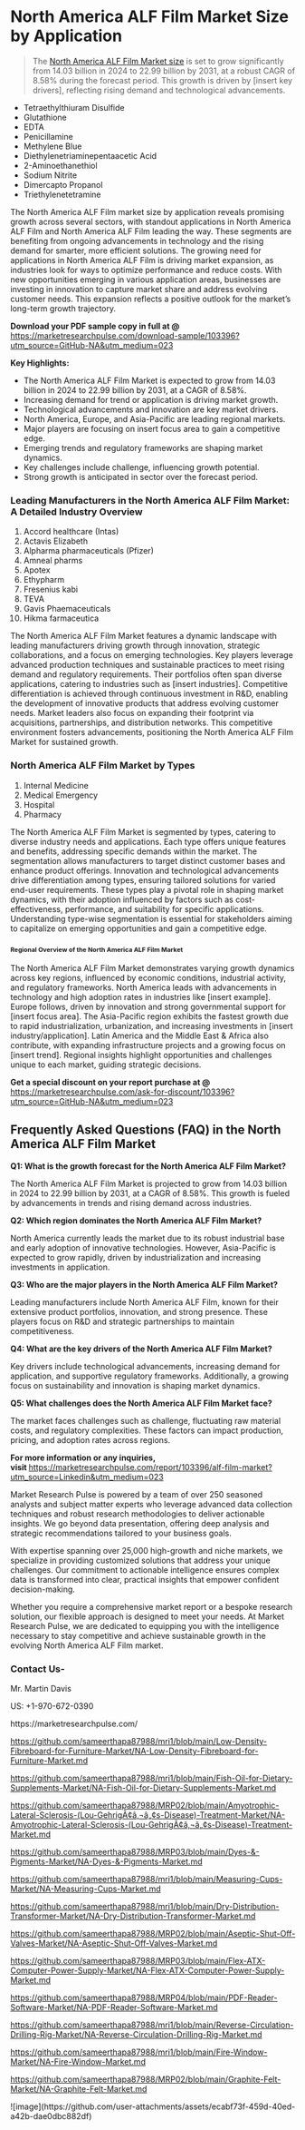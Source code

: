 <h1>North America ALF Film Market&nbsp;Size by Application</h1><blockquote><p>The <a href="https://marketresearchpulse.com/download-sample/103396?utm_source=GitHub-NA&amp;utm_medium=023">North America ALF Film Market size</a> is set to grow significantly from 14.03 billion in 2024 to 22.99 billion by 2031, at a robust CAGR of 8.58% during the forecast period. This growth is driven by [insert key drivers], reflecting rising demand and technological advancements.</p></blockquote><ul><li>Tetraethylthiuram Disulfide<li> Glutathione<li> EDTA<li> Penicillamine<li> Methylene Blue<li> Diethylenetriaminepentaacetic Acid<li> 2-Aminoethanethiol<li> Sodium Nitrite<li> Dimercapto Propanol<li> Triethylenetetramine</li></ul><p>The North America ALF Film market size by application reveals promising growth across several sectors, with standout applications in North America ALF Film and North America ALF Film leading the way. These segments are benefiting from ongoing advancements in technology and the rising demand for smarter, more efficient solutions. The growing need for applications in North America ALF Film is driving market expansion, as industries look for ways to optimize performance and reduce costs. With new opportunities emerging in various application areas, businesses are investing in innovation to capture market share and address evolving customer needs. This expansion reflects a positive outlook for the market’s long-term growth trajectory.</p><p><strong>Download your PDF sample copy in full at @ </strong><a href="https://marketresearchpulse.com/download-sample/103396?utm_source=GitHub-NA&amp;utm_medium=023">https://marketresearchpulse.com/download-sample/103396?utm_source=GitHub-NA&amp;utm_medium=023</a></p><p><strong>Key Highlights: </strong></p><ul><li>The North America ALF Film Market is expected to grow from 14.03 billion in 2024 to 22.99 billion by 2031, at a CAGR of 8.58%.</li><li>Increasing demand for trend or application is driving market growth.</li><li>Technological advancements and innovation are key market drivers.</li><li>North America, Europe, and Asia-Pacific are leading regional markets.</li><li>Major players are focusing on insert focus area to gain a competitive edge.</li><li>Emerging trends and regulatory frameworks are shaping market dynamics.</li><li>Key challenges include challenge, influencing growth potential.</li><li>Strong growth is anticipated in sector over the forecast period.</li></ul><h3>Leading Manufacturers in the North America ALF Film Market: A Detailed Industry Overview</h3><ol><li>Accord healthcare (Intas)</li><li>Actavis Elizabeth</li><li>Alpharma pharmaceuticals (Pfizer)</li><li>Amneal pharms</li><li>Apotex</li><li>Ethypharm</li><li>Fresenius kabi</li><li>TEVA</li><li>Gavis Phaemaceuticals</li><li>Hikma farmaceutica</li></ol><div class="flex max-w-full flex-col flex-grow"><div class="min-h-8 text-message flex w-full flex-col items-end gap-2 whitespace-normal break-words [.text-message+&amp;]:mt-5" dir="auto" data-message-author-role="assistant" data-message-id="fd8432e4-4910-450d-b182-61b7bfb0a01f" data-message-model-slug="gpt-4o"><div class="flex w-full flex-col gap-1 empty:hidden first:pt-[3px]"><div class="markdown prose w-full break-words dark:prose-invert light"><p>The North America ALF Film Market features a dynamic landscape with leading manufacturers driving growth through innovation, strategic collaborations, and a focus on emerging technologies. Key players leverage advanced production techniques and sustainable practices to meet rising demand and regulatory requirements. Their portfolios often span diverse applications, catering to industries such as [insert industries]. Competitive differentiation is achieved through continuous investment in R&amp;D, enabling the development of innovative products that address evolving customer needs. Market leaders also focus on expanding their footprint via acquisitions, partnerships, and distribution networks. This competitive environment fosters advancements, positioning the North America ALF Film Market for sustained growth.</p></div></div></div></div><h3>North America ALF Film Market by Types</h3><ol><li>Internal Medicine<li> Medical Emergency<li> Hospital<li> Pharmacy</li></ol><div class="flex max-w-full flex-col flex-grow"><div class="min-h-8 text-message flex w-full flex-col items-end gap-2 whitespace-normal break-words [.text-message+&amp;]:mt-5" dir="auto" data-message-author-role="assistant" data-message-id="084470be-0bb7-4664-bddf-5156b4f41249" data-message-model-slug="gpt-4o-mini"><div class="flex w-full flex-col gap-1 empty:hidden first:pt-[3px]"><div class="markdown prose w-full break-words dark:prose-invert light"><p>The North America ALF Film Market is segmented by types, catering to diverse industry needs and applications. Each type offers unique features and benefits, addressing specific demands within the market. The segmentation allows manufacturers to target distinct customer bases and enhance product offerings. Innovation and technological advancements drive differentiation among types, ensuring tailored solutions for varied end-user requirements. These types play a pivotal role in shaping market dynamics, with their adoption influenced by factors such as cost-effectiveness, performance, and suitability for specific applications. Understanding type-wise segmentation is essential for stakeholders aiming to capitalize on emerging opportunities and gain a competitive edge.</p></div></div></div></div><h3><span style="font-size: 11px;">Regional Overview of the North America ALF Film Market</span></h3><div class="flex max-w-full flex-col flex-grow"><div class="min-h-8 text-message flex w-full flex-col items-end gap-2 whitespace-normal break-words [.text-message+&amp;]:mt-5" dir="auto" data-message-author-role="assistant" data-message-id="e9038762-ce64-4e30-91c9-9bd413514231" data-message-model-slug="gpt-4o-mini"><div class="flex w-full flex-col gap-1 empty:hidden first:pt-[3px]"><div class="markdown prose w-full break-words dark:prose-invert light"><p>The North America ALF Film Market demonstrates varying growth dynamics across key regions, influenced by economic conditions, industrial activity, and regulatory frameworks. North America leads with advancements in technology and high adoption rates in industries like [insert example]. Europe follows, driven by innovation and strong governmental support for [insert focus area]. The Asia-Pacific region exhibits the fastest growth due to rapid industrialization, urbanization, and increasing investments in [insert industry/application]. Latin America and the Middle East &amp; Africa also contribute, with expanding infrastructure projects and a growing focus on [insert trend]. Regional insights highlight opportunities and challenges unique to each market, guiding strategic decisions.</p></div></div></div></div><p><strong>Get a special discount on your report purchase at @ </strong><a href="https://marketresearchpulse.com/ask-for-discount/103396?utm_source=GitHub-NA&amp;utm_medium=023">https://marketresearchpulse.com/ask-for-discount/103396?utm_source=GitHub-NA&amp;utm_medium=023</a></p><h2>Frequently Asked Questions (FAQ) in the North America ALF Film Market</h2><p><strong>Q1: What is the growth forecast for the North America ALF Film Market?</strong></p><p>The North America ALF Film Market is projected to grow from 14.03 billion in 2024 to 22.99 billion by 2031, at a CAGR of 8.58%. This growth is fueled by advancements in trends and rising demand across industries.</p><p><strong>Q2: Which region dominates the North America ALF Film Market?</strong></p><p>North America currently leads the market due to its robust industrial base and early adoption of innovative technologies. However, Asia-Pacific is expected to grow rapidly, driven by industrialization and increasing investments in application.</p><p><strong>Q3: Who are the major players in the North America ALF Film Market?</strong></p><p>Leading manufacturers include North America ALF Film, known for their extensive product portfolios, innovation, and strong presence. These players focus on R&amp;D and strategic partnerships to maintain competitiveness.</p><p><strong>Q4: What are the key drivers of the North America ALF Film Market?</strong></p><p>Key drivers include technological advancements, increasing demand for application, and supportive regulatory frameworks. Additionally, a growing focus on sustainability and innovation is shaping market dynamics.</p><p><strong>Q5: What challenges does the North America ALF Film Market face?</strong></p><p>The market faces challenges such as challenge, fluctuating raw material costs, and regulatory complexities. These factors can impact production, pricing, and adoption rates across regions.</p><p><strong>For more information or any inquiries, visit&nbsp;</strong><a href="https://marketresearchpulse.com/report/103396/alf-film-market?utm_source=Linkedin&utm_medium=023">https://marketresearchpulse.com/report/103396/alf-film-market?utm_source=Linkedin&utm_medium=023</a></p><p>Market Research Pulse is powered by a team of over 250 seasoned analysts and subject matter experts who leverage advanced data collection techniques and robust research methodologies to deliver actionable insights. We go beyond data presentation, offering deep analysis and strategic recommendations tailored to your business goals.</p><p>With expertise spanning over 25,000 high-growth and niche markets, we specialize in providing customized solutions that address your unique challenges. Our commitment to actionable intelligence ensures complex data is transformed into clear, practical insights that empower confident decision-making.</p><p>Whether you require a comprehensive market report or a bespoke research solution, our flexible approach is designed to meet your needs. At Market Research Pulse, we are dedicated to equipping you with the intelligence necessary to stay competitive and achieve sustainable growth in the evolving North America ALF Film market.</p><h3><strong>Contact Us-</strong></h3><p>Mr. Martin Davis</p><p>US: +1-970-672-0390</p><p>https://marketresearchpulse.com/</p><p><a href="https://github.com/sameerthapa87988/mri1/blob/main/Low-Density-Fibreboard-for-Furniture-Market/NA-Low-Density-Fibreboard-for-Furniture-Market.md">https://github.com/sameerthapa87988/mri1/blob/main/Low-Density-Fibreboard-for-Furniture-Market/NA-Low-Density-Fibreboard-for-Furniture-Market.md</a></p><p><a href="https://github.com/sameerthapa87988/mri1/blob/main/Fish-Oil-for-Dietary-Supplements-Market/NA-Fish-Oil-for-Dietary-Supplements-Market.md">https://github.com/sameerthapa87988/mri1/blob/main/Fish-Oil-for-Dietary-Supplements-Market/NA-Fish-Oil-for-Dietary-Supplements-Market.md</a></p><p><a href="https://github.com/sameerthapa87988/MRP02/blob/main/Amyotrophic-Lateral-Sclerosis-(Lou-GehrigÃ¢â‚¬â„¢s-Disease)-Treatment-Market/NA-Amyotrophic-Lateral-Sclerosis-(Lou-GehrigÃ¢â‚¬â„¢s-Disease)-Treatment-Market.md">https://github.com/sameerthapa87988/MRP02/blob/main/Amyotrophic-Lateral-Sclerosis-(Lou-GehrigÃ¢â‚¬â„¢s-Disease)-Treatment-Market/NA-Amyotrophic-Lateral-Sclerosis-(Lou-GehrigÃ¢â‚¬â„¢s-Disease)-Treatment-Market.md</a></p><p><a href="https://github.com/sameerthapa87988/MRP03/blob/main/Dyes-&-Pigments-Market/NA-Dyes-&-Pigments-Market.md">https://github.com/sameerthapa87988/MRP03/blob/main/Dyes-&-Pigments-Market/NA-Dyes-&-Pigments-Market.md</a></p><p><a href="https://github.com/sameerthapa87988/mri1/blob/main/Measuring-Cups-Market/NA-Measuring-Cups-Market.md">https://github.com/sameerthapa87988/mri1/blob/main/Measuring-Cups-Market/NA-Measuring-Cups-Market.md</a></p><p><a href="https://github.com/sameerthapa87988/mri1/blob/main/Dry-Distribution-Transformer-Market/NA-Dry-Distribution-Transformer-Market.md">https://github.com/sameerthapa87988/mri1/blob/main/Dry-Distribution-Transformer-Market/NA-Dry-Distribution-Transformer-Market.md</a></p><p><a href="https://github.com/sameerthapa87988/MRP02/blob/main/Aseptic-Shut-Off-Valves-Market/NA-Aseptic-Shut-Off-Valves-Market.md">https://github.com/sameerthapa87988/MRP02/blob/main/Aseptic-Shut-Off-Valves-Market/NA-Aseptic-Shut-Off-Valves-Market.md</a></p><p><a href="https://github.com/sameerthapa87988/MRP03/blob/main/Flex-ATX-Computer-Power-Supply-Market/NA-Flex-ATX-Computer-Power-Supply-Market.md">https://github.com/sameerthapa87988/MRP03/blob/main/Flex-ATX-Computer-Power-Supply-Market/NA-Flex-ATX-Computer-Power-Supply-Market.md</a></p><p><a href="https://github.com/sameerthapa87988/MRP04/blob/main/PDF-Reader-Software-Market/NA-PDF-Reader-Software-Market.md">https://github.com/sameerthapa87988/MRP04/blob/main/PDF-Reader-Software-Market/NA-PDF-Reader-Software-Market.md</a></p><p><a href="https://github.com/sameerthapa87988/mri1/blob/main/Reverse-Circulation-Drilling-Rig-Market/NA-Reverse-Circulation-Drilling-Rig-Market.md">https://github.com/sameerthapa87988/mri1/blob/main/Reverse-Circulation-Drilling-Rig-Market/NA-Reverse-Circulation-Drilling-Rig-Market.md</a></p><p><a href="https://github.com/sameerthapa87988/mri1/blob/main/Fire-Window-Market/NA-Fire-Window-Market.md">https://github.com/sameerthapa87988/mri1/blob/main/Fire-Window-Market/NA-Fire-Window-Market.md</a></p><p><a href="https://github.com/sameerthapa87988/MRP02/blob/main/Graphite-Felt-Market/NA-Graphite-Felt-Market.md">https://github.com/sameerthapa87988/MRP02/blob/main/Graphite-Felt-Market/NA-Graphite-Felt-Market.md</a></p>
![image](https://github.com/user-attachments/assets/ecabf73f-459d-40ed-a42b-dae0dbc882df)
